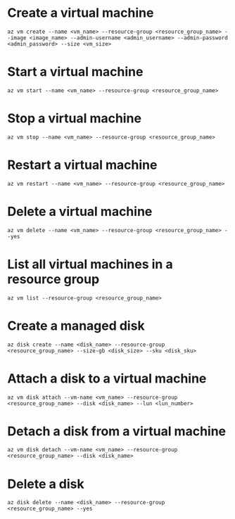 # Create a virtual machine
```
az vm create --name <vm_name> --resource-group <resource_group_name> --image <image_name> --admin-username <admin_username> --admin-password <admin_password> --size <vm_size>
```

# Start a virtual machine
```
az vm start --name <vm_name> --resource-group <resource_group_name>
```

# Stop a virtual machine
```
az vm stop --name <vm_name> --resource-group <resource_group_name>
```

# Restart a virtual machine
```
az vm restart --name <vm_name> --resource-group <resource_group_name>
```

# Delete a virtual machine
```
az vm delete --name <vm_name> --resource-group <resource_group_name> --yes
```

# List all virtual machines in a resource group
```
az vm list --resource-group <resource_group_name>
```

# Create a managed disk
```
az disk create --name <disk_name> --resource-group <resource_group_name> --size-gb <disk_size> --sku <disk_sku>
```

# Attach a disk to a virtual machine
```
az vm disk attach --vm-name <vm_name> --resource-group <resource_group_name> --disk <disk_name> --lun <lun_number>
```

# Detach a disk from a virtual machine
```
az vm disk detach --vm-name <vm_name> --resource-group <resource_group_name> --disk <disk_name>
```

# Delete a disk
```
az disk delete --name <disk_name> --resource-group <resource_group_name> --yes
```